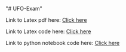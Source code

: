 "# UFO-Exam" 

Link to Latex pdf here: [Click here](LatexClassifier.pdf)

Link to Latex code here: [Click here](LatexClassifier.tex)

Link to python notebook code here: [Click here](ClassifiersNotebook.ipynb)
